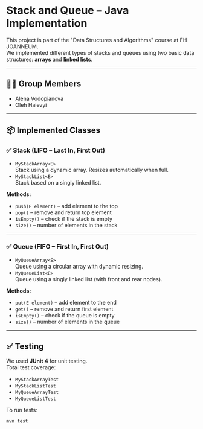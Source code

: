 # Stack and Queue – Java Implementation

This project is part of the "Data Structures and Algorithms" course at FH JOANNEUM.  
We implemented different types of stacks and queues using two basic data structures: **arrays** and **linked lists**.

---

## 👨‍💻 Group Members

- Alena Vodopianova  
- Oleh Haievyi

---

## 📦 Implemented Classes

### ✅ Stack (LIFO – Last In, First Out)

- `MyStackArray<E>`  
  Stack using a dynamic array. Resizes automatically when full.
- `MyStackList<E>`  
  Stack based on a singly linked list.

**Methods:**
- `push(E element)` – add element to the top  
- `pop()` – remove and return top element  
- `isEmpty()` – check if the stack is empty  
- `size()` – number of elements in the stack

---

### ✅ Queue (FIFO – First In, First Out)

- `MyQueueArray<E>`  
  Queue using a circular array with dynamic resizing.
- `MyQueueList<E>`  
  Queue using a singly linked list (with front and rear nodes).

**Methods:**
- `put(E element)` – add element to the end  
- `get()` – remove and return first element  
- `isEmpty()` – check if the queue is empty  
- `size()` – number of elements in the queue

---

## ✅ Testing

We used **JUnit 4** for unit testing.  
Total test coverage:
- `MyStackArrayTest`  
- `MyStackListTest`  
- `MyQueueArrayTest`  
- `MyQueueListTest`

To run tests:

```bash
mvn test
